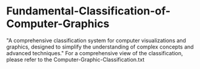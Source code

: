 # Fundamental-Classification-of-Computer-Graphics
"A comprehensive classification system for computer visualizations and graphics, designed to simplify the understanding of complex concepts and advanced techniques."
For a comprehensive view of the classification, please refer to the Computer-Graphic-Classification.txt
